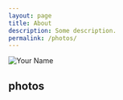 ```yaml
---
layout: page
title: About
description: Some description.
permalink: /photos/
---
```


<img itemprop="image" class="img-rounded" src="https://res.cloudinary.com/dm7h7e8xj/image/upload/c_fill,h_200,w_200/v1504971955/neo_ruqszk.jpg" alt="Your Name">

## photos

<div id="instafeed">
</div>
<!-- Use the CDN or host the script yourself -->
<!-- <script src="https://cdnjs.cloudflare.com/ajax/libs/instafeed.js/1.4.1/instafeed.min.js"></script> -->
<script src="https://matthewelsom.com/assets/js/libs/instafeed.min.js"></script>
<script type="text/javascript">
  var userFeed = new Instafeed({
    get: 'user',
    userId: '623597756',
    clientId: '02b47e1b98ce4f04adc271ffbd26611d',
    accessToken: '623597756.02b47e1.3dbf3cb6dc3f4dccbc5b1b5ae8c74a72',
    resolution: 'standard_resolution',
    template: '<a href="{{link}}" target="_blank" id="{{id}}"><img src="{{image}}"/><div class="footer"><div class="caption">{{caption}}</div><div class="user"><img src="{{model.user.profile_picture}}"/><span>{{model.user.username}}</span></div></div></a>',
    sortBy: 'most-recent',
    limit: 2,
    links: false
  });
  userFeed.run();
</script>
